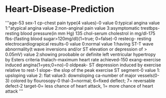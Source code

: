 # Heart-Disease-Prediction

'''age-53
sex-1
cp-chest pain type(4 values)-0
    value 0:typical angina
    value 1:"atypical angina
    value 2:non-anginal pain
    value 3:asymptomatic
trestbps-resting blood pressure(in mm Hg) 135
chol-serum cholestrol in mg/dl-175
fbs-(fasting blood sugar>120mg/dl)(1=true; 0=false)-0
restecg- resting electrocardiograpical results-0
    value 0:normal
    value 1:having ST-T wave abnormality(t wave inversions and/or ST
    elevation or depression of > 0.05mV)
    value 2:showing proobable or definite left ventricular 
    hypertropy by Esters criteria 
thalach-maximum heart rate achieved-150
exang-exercise induced angina(1=yes;0=no)-0
oldpeak- ST depression induced by exercise relative to rest-1
slope- the slop of the peak exercise ST segment-0
      value 1: upsloping
      value 2: flat
      value3: downsloping
ca-number of major vessels(0-3) colored by flourosopy-0
thal-3=normal; 6=fixed deflect; 7= reversable defect-2
target-0= less chance of heart attack, 1= more chance of heart attack
'''
